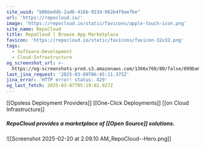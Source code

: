 ```yaml
---
site_uuid: "b0bbeddb-2ad6-416b-923d-062b4f9ae7be"
url: 'https://repocloud.io/'
image: 'https://repocloud.io/static/favicons/apple-touch-icon.png'
site_name: RepoCloud
title: RepoCloud | Browse App Marketplace
favicon: 'https://repocloud.io/static/favicons/favicon-32x32.png'
tags:
  - Software-Development
  - Cloud-Infrastructure
og_screenshot_url: >-
  https://og-screenshots-prod.s3.amazonaws.com/1366x768/80/false/099ba6e0edb7b63c6db26dfc47f385c7dd1281f7d6d6a1542869c8c55dd9b7dc.jpeg
last_jina_request: '2025-03-09T06:45:11.375Z'
jina_error: 'HTTP error! status: 429'
og_last_fetch: 2025-03-07T05:19:02.927Z
---
```

[[Opsless Deployment Providers]]
[[One-Click Deployments]]
[[on Cloud Infrastructure]]

##### RepoCloud provides a marketplace of [[Open Source]] solutions.
![[Screenshot 2025-02-20 at 2.09.10 AM_RepoCloud--Hero.png]]
